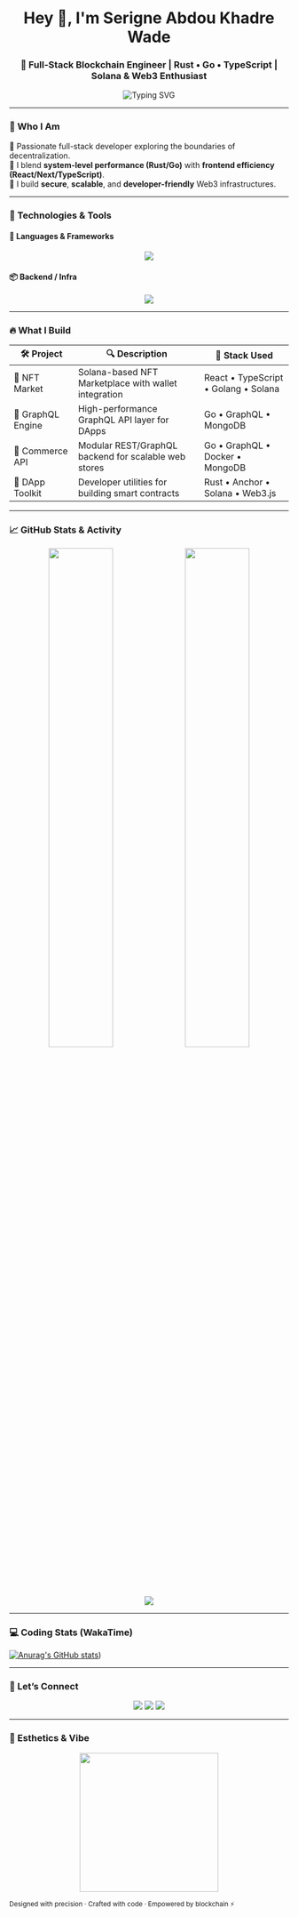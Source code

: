 <h1 align="center">Hey 👋, I'm Serigne Abdou Khadre Wade</h1>
<h3 align="center">🚀 Full-Stack Blockchain Engineer | Rust • Go • TypeScript | Solana & Web3 Enthusiast</h3>

<p align="center">
  <img src="https://readme-typing-svg.demolab.com?font=Fira+Code&duration=3000&pause=1000&center=true&vCenter=true&multiline=true&width=550&height=60&lines=Building+Web3+apps+with+Rust%2C+Go%2C+TypeScript;Solana+Smart+Contract+Developer+%7C+DApp;GraphQL+API+Designer+%7C+Backend+Architect" alt="Typing SVG" />
</p>

---

### 🧠 Who I Am

🔹 Passionate full-stack developer exploring the boundaries of decentralization.  
🔹 I blend **system-level performance (Rust/Go)** with **frontend efficiency (React/Next/TypeScript)**.  
🔹 I build **secure**, **scalable**, and **developer-friendly** Web3 infrastructures.  

---

### 🔧 Technologies & Tools

#### 🚀 Languages & Frameworks

<p align="center">
  <img src="https://skillicons.dev/icons?i=rust,go,ts,js,nextjs,react,solidity,graphql" />
</p>

#### 📦 Backend / Infra

<p align="center">
  <img src="https://skillicons.dev/icons?i=mongodb,postgres,docker,redis,linux,git,postman" />
</p>

---

### 🔥 What I Build

| 🛠️ Project       | 🔍 Description                                                | 🧰 Stack Used                          |
|------------------|---------------------------------------------------------------|----------------------------------------|
| 🎨 NFT Market    | Solana-based NFT Marketplace with wallet integration          | React • TypeScript • Golang • Solana |
| 📡 GraphQL Engine| High-performance GraphQL API layer for DApps                  | Go • GraphQL • MongoDB                 |
| 🛒 Commerce API  | Modular REST/GraphQL backend for scalable web stores          | Go • GraphQL • Docker • MongoDB        |
| 🧰 DApp Toolkit  | Developer utilities for building smart contracts              | Rust • Anchor • Solana • Web3.js       |

---

### 📈 GitHub Stats & Activity

<p align="center">
  <img src="https://github-readme-stats.vercel.app/api?username=khadre07&show_icons=true&theme=tokyonight&hide_border=true" width="48%" />
  <img src="https://github-readme-streak-stats.herokuapp.com/?user=khadre07&theme=tokyonight&hide_border=true" width="48%" />
</p>

<p align="center">
  <img src="https://github-readme-activity-graph.cyclic.app/graph?username=khadre07&theme=react-dark&area=true&hide_border=true" />
</p>

---

### 💻 Coding Stats (WakaTime)

[![Anurag's GitHub stats](https://github-readme-stats.vercel.app/api?username=khadre07)](https://github.com/anuraghazra/github-readme-stats))

---

### 🤝 Let’s Connect

<p align="center">
  <a href="mailto:sakwade1927@gmail.com"><img src="https://img.shields.io/badge/email-D14836?style=for-the-badge&logo=gmail&logoColor=white"/></a>
  <a href="https://github.com/sakwade1927"><img src="https://img.shields.io/badge/GitHub-100000?style=for-the-badge&logo=github&logoColor=white"/></a>
  <a href="https://www.linkedin.com/in/sakwade1927"><img src="https://img.shields.io/badge/LinkedIn-blue?style=for-the-badge&logo=linkedin&logoColor=white"/></a>
</p>

---

### 🎨 Esthetics & Vibe

<p align="center">
  <img src="https://media4.giphy.com/media/v1.Y2lkPTc5MGI3NjExaTRpNXRkazB2ZWU1a3ZtcDg2aG1nbzg3cmdqeDVzaGh3ZTIyaHdsaiZlcD12MV9pbnRlcm5hbF9naWZfYnlfaWQmY3Q9Zw/bGgsc5mWoryfgKBx1u/giphy.gif" width="250" />
</p>

<sub align="center">Designed with precision · Crafted with code · Empowered by blockchain ⚡</sub>
